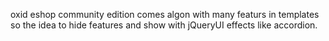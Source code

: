 oxid eshop community edition comes algon with many featurs in templates so the idea to hide features and show with jQueryUI effects like accordion.